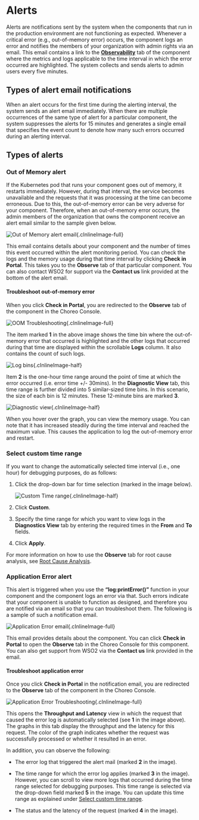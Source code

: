 # Alerts

Alerts are notifications sent by the system when the components that run in the production environment are not functioning as expected. Whenever a critical error (e.g., out-of-memory error) occurs, the component logs an error and notifies the members of your organization with admin rights via an email. This email contains a link to the [**Observability**](../observability/observability-overview.md) tab of the component where the metrics and logs applicable to the time interval in which the error occurred are highlighted. The system collects and sends alerts to admin users every five minutes.


## Types of alert email notifications

When an alert occurs for the first time during the alerting interval, the system sends an alert email immediately. When there are multiple occurrences of the same type of alert for a particular component, the system suppresses the alerts for 15 minutes and generates a single email that specifies the event count to denote how many such errors occurred during an alerting interval.

## Types of alerts

### Out of Memory alert

If the Kubernetes pod that runs your component goes out of memory, it restarts immediately. However, during that interval, the service becomes unavailable and the requests that it was processing at the time can become erroneous.
Due to this, the out-of-memory error can be very adverse for your component. Therefore, when an out-of-memory error occurs, the admin members of the organization that owns the component receive an alert email similar to the sample given below.


![Out of Memory alert email](../assets/img/alerting/oom-email.png){.cInlineImage-full}

This email contains details about your component and the number of times this event occurred within the alert monitoring period.
You can check the logs and the memory usage during that time interval by clicking **Check in Portal**. This takes you to the **Observe** tab of that particular component. You can also contact WSO2 for support via the **Contact us** link provided at the bottom of the alert email.

#### Troubleshoot out-of-memory error

When you click **Check in Portal**, you are redirected to the **Observe** tab of the component in the Choreo Console.

![OOM Troubleshooting](../assets/img/alerting/oom-troubleshooting.png){.cInlineImage-full}

The item marked **1** in the above image shows the time bin where the out-of-memory error that occurred is highlighted and the other logs that occurred during that time are displayed within the scrollable **Logs** column. It also contains the count of such logs.

![Log bins](../assets/img/alerting/log-bins.png){.cInlineImage-half}

Item **2** is the one-hour time range around the point of time at which the error occurred (i.e. error time +/- 30mins). In the **Diagnostic View** tab, this time range is further divided into 5 similar-sized time bins. In this scenario, the size of each bin is 12 minutes. These 12-minute bins are marked **3**.

![Diagnostic view](../assets/img/alerting/diagnostic-view-values.png){.cInlineImage-half}

When you hover over the graph, you can view the memory usage. You can note that it has increased steadily during the time interval and reached the maximum value. This causes the application to log the out-of-memory error and restart.

### Select custom time range

If you want to change the automatically selected time interval (i.e., one hour) for debugging purposes, do as follows:

1. Click the drop-down bar for time selection (marked in the image below).

    ![Custom Time range](../assets/img/alerting/custom-time-range.png){.cInlineImage-half}

2. Click **Custom**.
   
3. Specify the time range for which you want to view logs in the **Diagnostics View** tab by entering the required times in the **From** and **To** fields.

4. Click **Apply**.

For more information on how to use the **Observe** tab for root cause analysis, see [Root Cause Analysis](../observability/root-cause-analysis.md).

### Application Error alert

This alert is triggered when you use the **“log:printError()”** function in your component and the component logs an error via that. Such errors indicate that your component is unable to function as designed, and therefore you are notified via an email so that you can troubleshoot them. The following is a sample of such a notification email. 

![Application Error email](../assets/img/alerting/application-error-email.png){.cInlineImage-full}

This email provides details about the component. You can click **Check in Portal** to open the **Observe** tab in the Choreo Console for this component. You can also get support from WSO2 via the **Contact us** link provided in the email.

#### Troubleshoot application error

Once you click **Check in Portal** in the notification email, you are redirected to the **Observe** tab of the component in the Choreo Console.

![Application Error Troubleshooting](../assets/img/alerting/application-error-troubleshooting.png){.cInlineImage-full}

This opens the **Throughput and Latency** view in which the request that caused the error log is automatically selected (see **1**  in the image above). The graphs in this tab display the throughput and the latency for this request. The color of the graph indicates whether the request was successfully processed or whether it resulted in an error. 

In addition, you can observe the following:

- The error log that triggered the alert mail (marked **2** in the image).

- The time range for which the error log applies (marked **3** in the image). However, you can scroll to view more logs that occurred during the time range selected for debugging purposes. This time range is selected via the drop-down field marked **5** in the image. You can update this time range as explained under [Select custom time range](#select-custom-time-range).

- The status and the latency of the request (marked **4** in the image).
